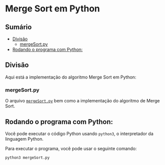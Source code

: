 # Merge Sort em Python

## Sumário

- [Divisão](#divisão)
    - [mergeSort.py](mergeSort.rs)
- [Rodando o programa com Python:](#rodando-o-programa-com-python)

## Divisão 

Aqui está a implementação do algoritmo Merge Sort em Python:

### mergeSort.py

O arquivo <a href="https://github.com/FabioHenriqueFarias/algorithms-And-Data-Dtructures/blob/main/Algorithms/Sorting/MergeSort/Python/mergeSort.py">`mergeSort.py`</a>  bem como a implementação do algoritmo de Merge Sort.


## Rodando o programa com Python:

Você pode executar o código Python usando `python3`, o interpretador da linguagem Python. 

Para executar o programa, você pode usar o seguinte comando:

```
python3 mergeSort.py
```